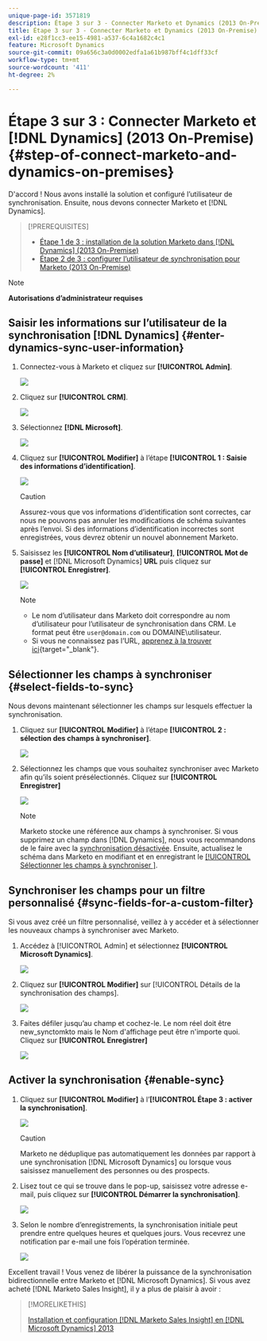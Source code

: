 ```yaml
---
unique-page-id: 3571819
description: Étape 3 sur 3 - Connecter Marketo et Dynamics (2013 On-Premise) - Documents Marketo - Documentation du produit
title: Étape 3 sur 3 - Connecter Marketo et Dynamics (2013 On-Premise)
exl-id: e28f1cc3-ee15-4981-a537-6c4a1682c4c1
feature: Microsoft Dynamics
source-git-commit: 09a656c3a0d0002edfa1a61b987bff4c1dff33cf
workflow-type: tm+mt
source-wordcount: '411'
ht-degree: 2%

---
```


# Étape 3 sur 3 : Connecter Marketo et [!DNL Dynamics] (2013 On-Premise) {#step-of-connect-marketo-and-dynamics-on-premises}

D&#39;accord ! Nous avons installé la solution et configuré l’utilisateur de synchronisation. Ensuite, nous devons connecter Marketo et [!DNL Dynamics].

>[!PREREQUISITES]
>
>* [Étape 1 de 3 : installation de la solution Marketo dans  [!DNL Dynamics] (2013 On-Premise)](/help/marketo/product-docs/crm-sync/microsoft-dynamics-sync/sync-setup/connecting-to-legacy-versions/step-1-of-3-install-2013.md)
>* [Étape 2 de 3 : configurer l’utilisateur de synchronisation pour Marketo (2013 On-Premise)](/help/marketo/product-docs/crm-sync/microsoft-dynamics-sync/sync-setup/connecting-to-legacy-versions/step-2-of-3-configure-2013.md)

>[!NOTE]
>
>**Autorisations d’administrateur requises**

## Saisir les informations sur l’utilisateur de la synchronisation [!DNL Dynamics] {#enter-dynamics-sync-user-information}

1. Connectez-vous à Marketo et cliquez sur **[!UICONTROL Admin]**.

   ![](assets/login-admin.png)

1. Cliquez sur **[!UICONTROL CRM]**.

   ![](assets/image2014-12-11-11-3a53-3a59.png)

1. Sélectionnez **[!DNL Microsoft]**.

   ![](assets/image2014-12-11-11-3a54-3a10.png)

1. Cliquez sur **[!UICONTROL Modifier]** à l’étape **[!UICONTROL 1 : Saisie des informations d’identification]**.

   ![](assets/image2014-12-11-11-3a54-3a19.png)

   >[!CAUTION]
   >
   >Assurez-vous que vos informations d’identification sont correctes, car nous ne pouvons pas annuler les modifications de schéma suivantes après l’envoi. Si des informations d’identification incorrectes sont enregistrées, vous devrez obtenir un nouvel abonnement Marketo.

1. Saisissez les **[!UICONTROL Nom d’utilisateur]**, **[!UICONTROL Mot de passe]** et [!DNL Microsoft Dynamics] **URL** puis cliquez sur **[!UICONTROL Enregistrer]**.

   ![](assets/image2015-3-26-11-3a47-3a59.png)

   >[!NOTE]
   >
   >* Le nom d’utilisateur dans Marketo doit correspondre au nom d’utilisateur pour l’utilisateur de synchronisation dans CRM. Le format peut être `user@domain.com` ou DOMAINE\utilisateur.
   >* Si vous ne connaissez pas l’URL, [apprenez à la trouver ici](/help/marketo/product-docs/crm-sync/microsoft-dynamics-sync/sync-setup/view-the-organization-service-url.md){target="_blank"}.

## Sélectionner les champs à synchroniser {#select-fields-to-sync}

Nous devons maintenant sélectionner les champs sur lesquels effectuer la synchronisation.

1. Cliquez sur **[!UICONTROL Modifier]** à l’étape **[!UICONTROL 2 : sélection des champs à synchroniser]**.

   ![](assets/image2015-3-16-9-3a51-3a28.png)

1. Sélectionnez les champs que vous souhaitez synchroniser avec Marketo afin qu’ils soient présélectionnés. Cliquez sur **[!UICONTROL Enregistrer]**

   ![](assets/image2016-8-25-15-3a10-3a17.png)

   >[!NOTE]
   >
   >Marketo stocke une référence aux champs à synchroniser. Si vous supprimez un champ dans [!DNL Dynamics], nous vous recommandons de le faire avec la [synchronisation désactivée](/help/marketo/product-docs/crm-sync/salesforce-sync/enable-disable-the-salesforce-sync.md). Ensuite, actualisez le schéma dans Marketo en modifiant et en enregistrant le [[!UICONTROL &#x200B; Sélectionner les champs à synchroniser &#x200B;]](/help/marketo/product-docs/crm-sync/microsoft-dynamics-sync/microsoft-dynamics-sync-details/microsoft-dynamics-sync-field-sync/editing-fields-to-sync-before-deleting-them-in-dynamics.md).

## Synchroniser les champs pour un filtre personnalisé {#sync-fields-for-a-custom-filter}

Si vous avez créé un filtre personnalisé, veillez à y accéder et à sélectionner les nouveaux champs à synchroniser avec Marketo.

1. Accédez à [!UICONTROL Admin] et sélectionnez **[!UICONTROL Microsoft Dynamics]**.

   ![](assets/image2015-10-9-9-3a50-3a9.png)

1. Cliquez sur **[!UICONTROL Modifier]** sur [!UICONTROL Détails de la synchronisation des champs].

   ![](assets/image2015-10-9-9-3a52-3a23.png)

1. Faites défiler jusqu’au champ et cochez-le. Le nom réel doit être new_synctomkto mais le Nom d&#39;affichage peut être n&#39;importe quoi. Cliquez sur **[!UICONTROL Enregistrer]**

   ![](assets/image2016-8-25-15-3a11-3a4.png)

## Activer la synchronisation {#enable-sync}

1. Cliquez sur **[!UICONTROL Modifier]** à l’**[!UICONTROL Étape 3 : activer la synchronisation]**.

   ![](assets/image2015-3-16-9-3a52-3a2.png)

   >[!CAUTION]
   >
   >Marketo ne déduplique pas automatiquement les données par rapport à une synchronisation [!DNL Microsoft Dynamics] ou lorsque vous saisissez manuellement des personnes ou des prospects.

1. Lisez tout ce qui se trouve dans le pop-up, saisissez votre adresse e-mail, puis cliquez sur **[!UICONTROL Démarrer la synchronisation]**.

   ![](assets/image2015-3-30-14-3a23-3a13.png)

1. Selon le nombre d’enregistrements, la synchronisation initiale peut prendre entre quelques heures et quelques jours. Vous recevrez une notification par e-mail une fois l’opération terminée.

   ![](assets/image2014-12-11-11-3a55-3a15.png)

Excellent travail ! Vous venez de libérer la puissance de la synchronisation bidirectionnelle entre Marketo et [!DNL Microsoft Dynamics]. Si vous avez acheté [!DNL Marketo Sales Insight], il y a plus de plaisir à avoir :

>[!MORELIKETHIS]
>
>[Installation et configuration [!DNL Marketo Sales Insight] en [!DNL Microsoft Dynamics] 2013](/help/marketo/product-docs/marketo-sales-insight/msi-for-microsoft-dynamics/installing/install-and-configure-marketo-sales-insight-in-microsoft-dynamics-2013.md)
